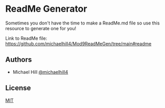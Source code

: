 
# ReadMe Generator

Sometimes you don't have the time to make a ReadMe.md file so use this resource to generate one for you!

Link to ReadMe file: https://github.com/michaelhill4/Mod9ReadMeGen/tree/main#readme

## Authors

- Michael Hill
[@michaelhill4](https://www.github.com/michaelhill4)


## License

[MIT](https://choosealicense.com/licenses/mit/)

